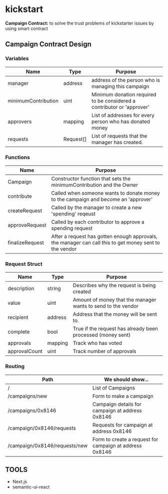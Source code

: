 # kickstart
**Campaign Contract:**
to solve the trust problems of kickstarter issues by using smart contract  

## Campaign Contract Design
### **Variables**
| Name | Type | Purpose |
| --- | --- | --- |
| manager | address | address of the person who is managing this campaign |
| minimumContribution | uint | Minimum donation required to be considered a contributor or 'approver' |
| approvers | mapping | List of addresses for every person who has donated money |
| requests | Request[] | List of requests that the manager has created. | 

### **Functions**
| Name | Purpose |
| --- | --- |
| Campaign | Constructor function that sets the minimumContribution and the Owner |
| contribute | Called when someone wants to donate money to the campaign and become an 'approver' |
| createRequest | Called by the manager to create a new 'spending' reqeust |
| approveRequest | Called by each contributor to approve a spending request |
| finalizeRequest | After a request has gotten enough approvals, the manager can call this to get money sent to the vendor | 

### Request Struct
| Name | Type | Purpose |
| --- | --- | --- |
| description | string | Describes why the request is being created |
| value | uint | Amount of money that the manager wants to send to the vendor |
| recipient | address | Address that the money will be sent to. |
| complete | bool | True if the request has already been processed (money sent) |
| approvals | mapping | Track who has voted |
| approvalCount | uint | Track number of approvals |

### Routing
| Path | We should show... |
| --- | --- |
| / | List of Campaigns |
| /campaigns/new | Form to make a campaign |
| /campaigns/0x8146 | Campaign details for campaign at address 0x8146 |
| /campaign/0x8146/requests | Requests for campaign at address 0x8146 |
| /campaign/0x8146/requests/new | Form to create a request for campaign at address 0x8146 | 

## TOOLS
- Next.js
- semantic-ui-react
